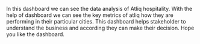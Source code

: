 In this dashboard we can see the data analysis of Atliq hospitality. With the help of dashboard we can see the key metrics of atliq how they are performing in their particular cities. This dashboard helps stakeholder to understand the business and according they can make their decision. Hope you like the dashboard.
